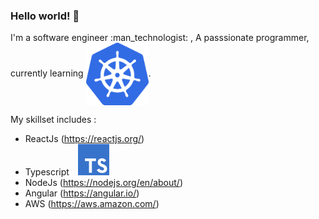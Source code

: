 ### Hello world! 👋

<p> I'm a software engineer :man_technologist: , A passsionate programmer, currently learning 
<a href="https://kubernetes.io/"><img src="https://github.com/kubernetes/kubernetes/raw/master/logo/logo.png" alt="Kubernetes" width="100" height="100" align="center" /></a>. </p>


<p> My skillset includes :</p>


- ReactJs (https://reactjs.org/) 
- Typescript <a style="margin: 10px;" target="_blank" href="https://www.typescriptlang.org/"><img height="50px" width="50px" alt="TypeScript" src="https://raw.githubusercontent.com/yashwanthkumarsuruneni/yashwanthkumarsuruneni/master/skills/typescript.png"></a>
- NodeJs (https://nodejs.org/en/about/)
- Angular (https://angular.io/)
- AWS (https://aws.amazon.com/)
